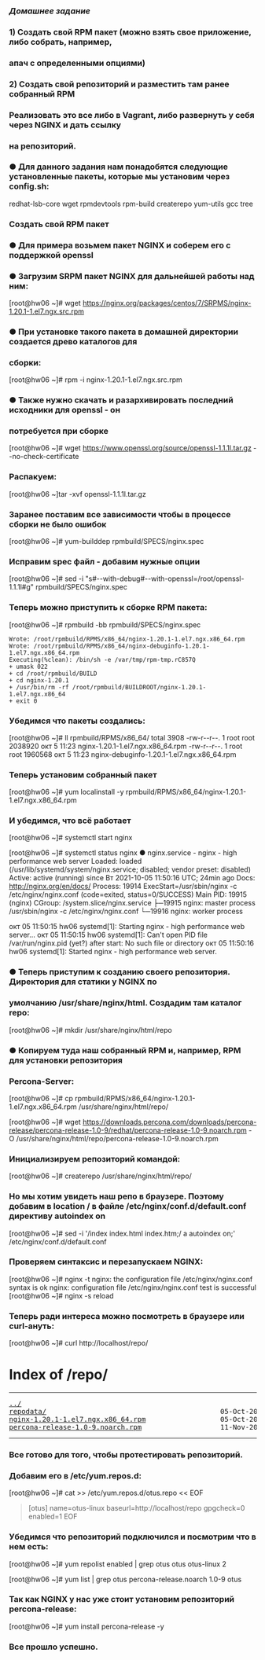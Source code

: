### *Домашнее задание*
### 1) Создать свой RPM пакет  (можно взять свое приложение, либо собрать, например, 
### апач с определенными опциями)
### 2) Создать свой репозиторий и разместить там ранее собранный RPM
### Реализовать это все либо в Vagrant, либо развернуть у себя через NGINX и дать ссылку 
### на репозиторий.
### ● Для данного задания нам понадобятся следующие установленные пакеты, которые мы установим через config.sh:
redhat-lsb-core wget rpmdevtools rpm-build createrepo yum-utils gcc tree

### Создать свой RPM пакет
### ● Для примера возьмем пакет NGINX и соберем его с поддержкой openssl
### ● Загрузим SRPM пакет NGINX для дальнейшей работы над ним:
[root@hw06 ~]# wget https://nginx.org/packages/centos/7/SRPMS/nginx-1.20.1-1.el7.ngx.src.rpm

### ● При установке такого пакета в домашней директории создается древо каталогов для 
### сборки: 
[root@hw06 ~]# rpm -i nginx-1.20.1-1.el7.ngx.src.rpm

### ● Также нужно скачать и разархивировать последний исходники для openssl - он 
### потребуется при сборке
[root@hw06 ~]# wget https://www.openssl.org/source/openssl-1.1.1l.tar.gz --no-check-certificate

### Распакуем:
[root@hw06 ~]tar -xvf openssl-1.1.1l.tar.gz

### Заранее поставим все зависимости чтобы в процессе сборки не было ошибок
[root@hw06 ~]# yum-builddep rpmbuild/SPECS/nginx.spec

### Исправим spec файл - добавим нужные опции
[root@hw06 ~]# sed -i "s#--with-debug#--with-openssl=/root/openssl-1.1.1l#g" rpmbuild/SPECS/nginx.spec

### Теперь можно приступить к сборке RPM пакета:
[root@hw06 ~]# rpmbuild -bb rpmbuild/SPECS/nginx.spec

```
Wrote: /root/rpmbuild/RPMS/x86_64/nginx-1.20.1-1.el7.ngx.x86_64.rpm
Wrote: /root/rpmbuild/RPMS/x86_64/nginx-debuginfo-1.20.1-1.el7.ngx.x86_64.rpm
Executing(%clean): /bin/sh -e /var/tmp/rpm-tmp.rC857Q
+ umask 022
+ cd /root/rpmbuild/BUILD
+ cd nginx-1.20.1
+ /usr/bin/rm -rf /root/rpmbuild/BUILDROOT/nginx-1.20.1-1.el7.ngx.x86_64
+ exit 0
```
### Убедимся что пакеты создались:
[root@hw06 ~]# ll rpmbuild/RPMS/x86_64/
total 3908
-rw-r--r--. 1 root root 2038920 окт  5 11:23 nginx-1.20.1-1.el7.ngx.x86_64.rpm
-rw-r--r--. 1 root root 1960568 окт  5 11:23 nginx-debuginfo-1.20.1-1.el7.ngx.x86_64.rpm

### Теперь установим собранный пакет
[root@hw06 ~]# yum localinstall -y rpmbuild/RPMS/x86_64/nginx-1.20.1-1.el7.ngx.x86_64.rpm

### И убедимся, что всё работает
[root@hw06 ~]# systemctl start nginx

[root@hw06 ~]# systemctl status nginx
● nginx.service - nginx - high performance web server
   Loaded: loaded (/usr/lib/systemd/system/nginx.service; disabled; vendor preset: disabled)
   Active: active (running) since Вт 2021-10-05 11:50:16 UTC; 24min ago
     Docs: http://nginx.org/en/docs/
  Process: 19914 ExecStart=/usr/sbin/nginx -c /etc/nginx/nginx.conf (code=exited, status=0/SUCCESS)
 Main PID: 19915 (nginx)
   CGroup: /system.slice/nginx.service
           ├─19915 nginx: master process /usr/sbin/nginx -c /etc/nginx/nginx.conf
           └─19916 nginx: worker process

окт 05 11:50:15 hw06 systemd[1]: Starting nginx - high performance web server...
окт 05 11:50:15 hw06 systemd[1]: Can't open PID file /var/run/nginx.pid (yet?) after start: No such file or directory
окт 05 11:50:16 hw06 systemd[1]: Started nginx - high performance web server.

### ● Теперь приступим к созданию своего репозитория. Директория для статики у NGINX по 
### умолчанию /usr/share/nginx/html. Создадим там каталог repo:
[root@hw06 ~]# mkdir /usr/share/nginx/html/repo

### ● Копируем туда наш собранный RPM и, например, RPM для установки репозитория 
### Percona-Server:
[root@hw06 ~]# cp rpmbuild/RPMS/x86_64/nginx-1.20.1-1.el7.ngx.x86_64.rpm /usr/share/nginx/html/repo/

[root@hw06 ~]# wget https://downloads.percona.com/downloads/percona-release/percona-release-1.0-9/redhat/percona-release-1.0-9.noarch.rpm -O /usr/share/nginx/html/repo/percona-release-1.0-9.noarch.rpm

### Инициализируем репозиторий командой:
[root@hw06 ~]# createrepo /usr/share/nginx/html/repo/

### Но мы хотим увидеть наш репо в браузере. Поэтому добавим в location / в файле /etc/nginx/conf.d/default.conf директиву autoindex on
[root@hw06 ~]# sed -i '/index  index.html index.htm;/ a autoindex on;' /etc/nginx/conf.d/default.conf

### Проверяем синтаксис и перезапускаем NGINX:
[root@hw06 ~]# nginx -t
nginx: the configuration file /etc/nginx/nginx.conf syntax is ok
nginx: configuration file /etc/nginx/nginx.conf test is successful
[root@hw06 ~]# nginx -s reload

### Теперь ради интереса можно посмотреть в браузере или curl-ануть:
[root@hw06 ~]# curl http://localhost/repo/
<html>
<head><title>Index of /repo/</title></head>
<body>
<h1>Index of /repo/</h1><hr><pre><a href="../">../</a>
<a href="repodata/">repodata/</a>                                          05-Oct-2021 12:29                   -
<a href="nginx-1.20.1-1.el7.ngx.x86_64.rpm">nginx-1.20.1-1.el7.ngx.x86_64.rpm</a>                  05-Oct-2021 12:19             2038920
<a href="percona-release-1.0-9.noarch.rpm">percona-release-1.0-9.noarch.rpm</a>                   11-Nov-2020 21:49               16664
</pre><hr></body>
</html>

### Все готово для того, чтобы протестировать репозиторий.
### Добавим его в /etc/yum.repos.d:
[root@hw06 ~]# cat >> /etc/yum.repos.d/otus.repo << EOF
> [otus]
> name=otus-linux
> baseurl=http://localhost/repo
> gpgcheck=0
> enabled=1
> EOF

### Убедимся что репозиторий подключился и посмотрим что в нем есть:
[root@hw06 ~]# yum repolist enabled | grep otus
otus                                otus-linux                                 2

[root@hw06 ~]# yum list | grep otus
percona-release.noarch                      1.0-9                      otus   

### Так как NGINX у нас уже стоит установим репозиторий percona-release:
[root@hw06 ~]# yum install percona-release -y

### Все прошло успешно. 